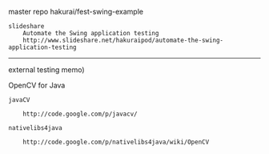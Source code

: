 
master repo
	hakurai/fest-swing-example

	slideshare 
		Automate the Swing application testing 
		http://www.slideshare.net/hakuraipod/automate-the-swing-application-testing

----------------------------------------------------------------------------

external testing memo)

OpenCV for Java

	javaCV

		http://code.google.com/p/javacv/

	nativelibs4java

		http://code.google.com/p/nativelibs4java/wiki/OpenCV

